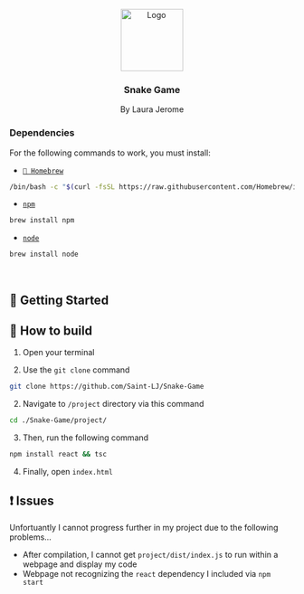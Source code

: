 <br />
<div align="center">
    <img src="https://cdn.iconscout.com/icon/premium/png-256-thumb/snake-game-8700200-7154211.png" alt="Logo" width="110" height="110">
  </a>

  <h3 align="center"><b>Snake Game</b></h3>

  <p align="center">
    By Laura Jerome
  </p>
</div>

### Dependencies

For the following commands to work, you must install:

* <a aria-label="Homebrew" href="https://brew.sh">`🍺 Homebrew`</a>
```sh
/bin/bash -c "$(curl -fsSL https://raw.githubusercontent.com/Homebrew/install/HEAD/install.sh)"
```


* <a aria-label="npm" href="https://www.npmjs.com">`npm`</a>
```sh
brew install npm
```


* <a aria-label="node" href="https://nodejs.org/en">`node`</a>
```sh
brew install node
```

<br />

## 🚀 Getting Started


## 🔨 How to build

1. Open your terminal


2. Use the `git clone` command
```sh
git clone https://github.com/Saint-LJ/Snake-Game
```


2. Navigate to `/project` directory via this command
```sh
cd ./Snake-Game/project/
```


3. Then, run the following command
```sh
npm install react && tsc
```

4. Finally, open `index.html`




## ❗ Issues

Unfortuantly I cannot progress further in my project due to the following problems…
* After compilation, I cannot get `project/dist/index.js` to run within a webpage and display my code
* Webpage not recognizing the `react` dependency I included via `npm start`
